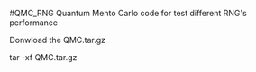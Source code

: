#QMC_RNG
Quantum Mento Carlo code for test different RNG's performance

Donwload the QMC.tar.gz 

tar -xf QMC.tar.gz
